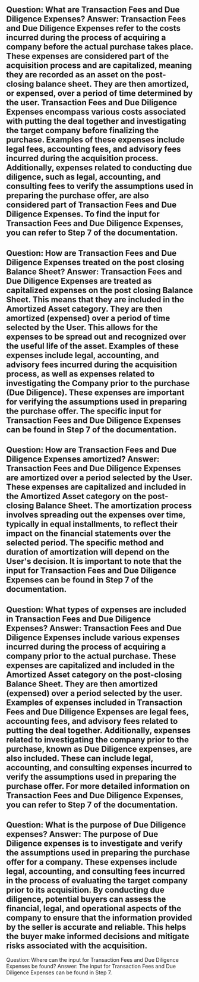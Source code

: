 Question: What are Transaction Fees and Due Diligence Expenses?
Answer: Transaction Fees and Due Diligence Expenses refer to the costs incurred during the process of acquiring a company before the actual purchase takes place. These expenses are considered part of the acquisition process and are capitalized, meaning they are recorded as an asset on the post-closing balance sheet. They are then amortized, or expensed, over a period of time determined by the user.
Transaction Fees and Due Diligence Expenses encompass various costs associated with putting the deal together and investigating the target company before finalizing the purchase. Examples of these expenses include legal fees, accounting fees, and advisory fees incurred during the acquisition process. Additionally, expenses related to conducting due diligence, such as legal, accounting, and consulting fees to verify the assumptions used in preparing the purchase offer, are also considered part of Transaction Fees and Due Diligence Expenses.
To find the input for Transaction Fees and Due Diligence Expenses, you can refer to Step 7 of the documentation.
---
Question: How are Transaction Fees and Due Diligence Expenses treated on the post closing Balance Sheet?
Answer: Transaction Fees and Due Diligence Expenses are treated as capitalized expenses on the post closing Balance Sheet. This means that they are included in the Amortized Asset category. They are then amortized (expensed) over a period of time selected by the User. This allows for the expenses to be spread out and recognized over the useful life of the asset. Examples of these expenses include legal, accounting, and advisory fees incurred during the acquisition process, as well as expenses related to investigating the Company prior to the purchase (Due Diligence). These expenses are important for verifying the assumptions used in preparing the purchase offer. The specific input for Transaction Fees and Due Diligence Expenses can be found in Step 7 of the documentation.
---
Question: How are Transaction Fees and Due Diligence Expenses amortized?
Answer: Transaction Fees and Due Diligence Expenses are amortized over a period selected by the User. These expenses are capitalized and included in the Amortized Asset category on the post-closing Balance Sheet. The amortization process involves spreading out the expenses over time, typically in equal installments, to reflect their impact on the financial statements over the selected period. The specific method and duration of amortization will depend on the User's decision. It is important to note that the input for Transaction Fees and Due Diligence Expenses can be found in Step 7 of the documentation.
---
Question: What types of expenses are included in Transaction Fees and Due Diligence Expenses?
Answer: Transaction Fees and Due Diligence Expenses include various expenses incurred during the process of acquiring a company prior to the actual purchase. These expenses are capitalized and included in the Amortized Asset category on the post-closing Balance Sheet. They are then amortized (expensed) over a period selected by the user. 
Examples of expenses included in Transaction Fees and Due Diligence Expenses are legal fees, accounting fees, and advisory fees related to putting the deal together. Additionally, expenses related to investigating the company prior to the purchase, known as Due Diligence expenses, are also included. These can include legal, accounting, and consulting expenses incurred to verify the assumptions used in preparing the purchase offer. 
For more detailed information on Transaction Fees and Due Diligence Expenses, you can refer to Step 7 of the documentation.
---
Question: What is the purpose of Due Diligence expenses?
Answer: The purpose of Due Diligence expenses is to investigate and verify the assumptions used in preparing the purchase offer for a company. These expenses include legal, accounting, and consulting fees incurred in the process of evaluating the target company prior to its acquisition. By conducting due diligence, potential buyers can assess the financial, legal, and operational aspects of the company to ensure that the information provided by the seller is accurate and reliable. This helps the buyer make informed decisions and mitigate risks associated with the acquisition.
---
Question: Where can the input for Transaction Fees and Due Diligence Expenses be found?
Answer: The input for Transaction Fees and Due Diligence Expenses can be found in Step 7.
